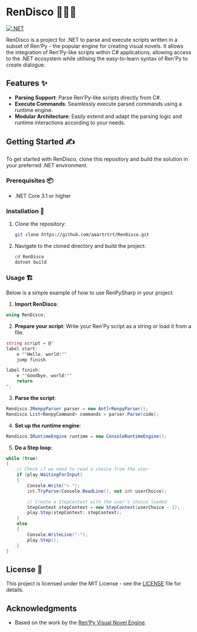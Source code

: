 # RenDisco 🪩🕺📖

[![.NET](https://github.com/aaartrtrt/rendisco/actions/workflows/dotnet.yml/badge.svg)](https://github.com/aaartrtrt/rendisco/actions/workflows/dotnet.yml)

RenDisco is a project for .NET to parse and execute scripts written in a subset of Ren'Py - the popular engine for creating visual novels. It allows the integration of Ren'Py-like scripts within C# applications, allowing access to the .NET ecosystem while utilising the easy-to-learn syntax of Ren'Py to create dialogue.

## Features ✨

- **Parsing Support**: Parse Ren'Py-like scripts directly from C#.
- **Execute Commands**: Seamlessly execute parsed commands using a runtime engine.
- **Modular Architecture**: Easily extend and adapt the parsing logic and runtime interactions according to your needs.

## Getting Started ✍️

To get started with RenDisco, clone this repository and build the solution in your preferred .NET environment.

### Prerequisites 📦

- .NET Core 3.1 or higher

### Installation 🔧

1. Clone the repository:
   ```bash
   git clone https://github.com/aaartrtrt/RenDisco.git
   ```
2. Navigate to the cloned directory and build the project:
   ```bash
   cd RenDisco
   dotnet build
   ```

### Usage 🏗️

Below is a simple example of how to use RenPySharp in your project:

1. **Import RenDisco**:

```cs
using RenDisco;
```

2. **Prepare your script**: Write your Ren'Py script as a string or load it from a file.

```cs
string script = @"
label start:
    e ""Hello, world!""
    jump finish

label finish:
    e ""Goodbye, world!""
    return
";
```

3. **Parse the script**:
   
```cs
Rendisco.IRenpyParser parser = new AntlrRenpyParser();
Rendisco.List<RenpyCommand> commands = parser.Parse(code);
```

4. **Set up the runtime engine**:

```cs
Rendisco.IRuntimeEngine runtime = new ConsoleRuntimeEngine();
```

5. **Do a Step loop**:

```cs
while (true)
{
    // Check if we need to read a choice from the user
    if (play.WaitingForInput)
    {
        Console.Write("> ");
        int.TryParse(Console.ReadLine(), out int userChoice);

        // Create a StepContext with the user's choice loaded
        StepContext stepContext = new StepContext(userChoice - 1);
        play.Step(stepContext: stepContext);
    }
    else
    {
        Console.WriteLine("-");
        play.Step();
    }
}
```

## License 📝

This project is licensed under the MIT License - see the [LICENSE](LICENSE) file for details.

## Acknowledgments

- Based on the work by the [Ren'Py Visual Novel Engine](https://www.renpy.org/).
